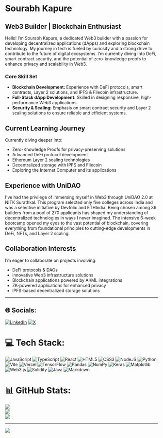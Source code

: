 # Sourabh Kapure

## Web3 Builder | Blockchain Enthusiast

Hello! I’m Sourabh Kapure, a dedicated Web3 builder with a passion for developing decentralized applications (dApps) and exploring blockchain technology. My journey in tech is fueled by curiosity and a strong drive to contribute to the future of digital ecosystems. I'm currently diving into DeFi, smart contract security, and the potential of zero-knowledge proofs to enhance privacy and scalability in Web3.

### Core Skill Set

- **Blockchain Development:** Experience with DeFi protocols, smart contracts, Layer 2 solutions, and IPFS & Filecoin infrastructure.
- **Full-Stack dApp Development:** Skilled in designing responsive, high-performance Web3 applications.
- **Security & Scaling:** Emphasis on smart contract security and Layer 2 scaling solutions to ensure reliable and efficient systems.

## Current Learning Journey
Currently diving deeper into:
* Zero-Knowledge Proofs for privacy-preserving solutions
* Advanced DeFi protocol development
* Ethereum Layer 2 scaling technologies
* Decentralized storage with IPFS and Filecoin
* Exploring the Internet Computer and its applications

## Experience with UniDAO
I've had the privilege of immersing myself in Web3 through UniDAO 2.0 at NITK Surathkal. This program selected only five colleges across India and was a selective initiative by Devfolio and ETHIndia. Being chosen among 39 builders from a pool of 270 applicants has shaped my understanding of decentralized technologies in ways I never imagined. The intensive 6-week bootcamp opened my eyes to the vast potential of blockchain, covering everything from foundational principles to cutting-edge developments in DeFi, NFTs, and Layer 2 scaling.

## Collaboration Interests
I’m eager to collaborate on projects involving:
* DeFi protocols & DAOs
* Innovative Web3 infrastructure solutions
* Blockchain applications powered by AI/ML integrations
* ZK-powered applications for enhanced privacy
* IPFS-based decentralized storage solutions

---

## 🌐 Socials:
[![LinkedIn](https://img.shields.io/badge/LinkedIn-%230077B5.svg?logo=linkedin&logoColor=white)](https://linkedin.com/in/sourabhkapure)   [![X](https://img.shields.io/badge/X-black.svg?logo=X&logoColor=white)](https://x.com/sourabhkapure) 

# 💻 Tech Stack:
![JavaScript](https://img.shields.io/badge/javascript-%23323330.svg?style=for-the-badge&logo=javascript&logoColor=%23F7DF1E) ![TypeScript](https://img.shields.io/badge/typescript-%23007ACC.svg?style=for-the-badge&logo=typescript&logoColor=white) ![React](https://img.shields.io/badge/react-%2320232a.svg?style=for-the-badge&logo=react&logoColor=%2361DAFB) ![HTML5](https://img.shields.io/badge/html5-%23E34F26.svg?style=for-the-badge&logo=html5&logoColor=white) ![CSS3](https://img.shields.io/badge/css3-%231572B6.svg?style=for-the-badge&logo=css3&logoColor=white) ![NodeJS](https://img.shields.io/badge/node.js-6DA55F?style=for-the-badge&logo=node.js&logoColor=white) ![Python](https://img.shields.io/badge/python-3670A0?style=for-the-badge&logo=python&logoColor=ffdd54) ![Vite](https://img.shields.io/badge/vite-%23646CFF.svg?style=for-the-badge&logo=vite&logoColor=white) ![Vercel](https://img.shields.io/badge/vercel-%23000000.svg?style=for-the-badge&logo=vercel&logoColor=white) ![TensorFlow](https://img.shields.io/badge/TensorFlow-%23FF6F00.svg?style=for-the-badge&logo=TensorFlow&logoColor=white) ![Pandas](https://img.shields.io/badge/pandas-%23150458.svg?style=for-the-badge&logo=pandas&logoColor=white) ![NumPy](https://img.shields.io/badge/numpy-%23013243.svg?style=for-the-badge&logo=numpy&logoColor=white) ![Keras](https://img.shields.io/badge/Keras-%23D00000.svg?style=for-the-badge&logo=Keras&logoColor=white) ![Matplotlib](https://img.shields.io/badge/Matplotlib-%23ffffff.svg?style=for-the-badge&logo=Matplotlib&logoColor=black) ![Web3.js](https://img.shields.io/badge/web3.js-F16822?style=for-the-badge&logo=web3.js&logoColor=black) ![Solidity](https://img.shields.io/badge/Solidity-%23363636.svg?style=for-the-badge&logo=solidity&logoColor=white) ![Java](https://img.shields.io/badge/java-%23ED8B00.svg?style=for-the-badge&logo=openjdk&logoColor=white) ![Markdown](https://img.shields.io/badge/markdown-%23000000.svg?style=for-the-badge&logo=markdown&logoColor=white)

# 📊 GitHub Stats:
![](https://github-readme-stats.vercel.app/api?username=spkap&theme=dark&hide_border=false&include_all_commits=true&count_private=true)<br/>
![](https://github-readme-streak-stats.herokuapp.com/?user=spkap&theme=dark&hide_border=false)<br/>
![](https://github-readme-stats.vercel.app/api/top-langs/?username=spkap&theme=dark&hide_border=false&include_all_commits=true&count_private=true&layout=compact)

---
[![](https://visitcount.itsvg.in/api?id=spkap&icon=0&color=0)](https://visitcount.itsvg.in)
